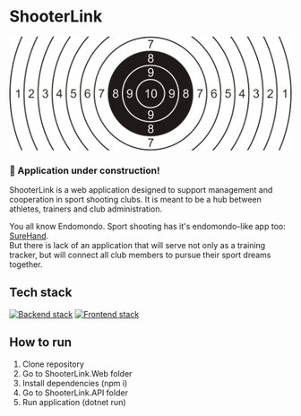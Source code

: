# ShooterLink

![Pistol target](Shared/Assets/pistol-target-image.png)

### :construction: Application under construction!

ShooterLink is a web application designed to support management and cooperation in sport shooting
clubs. It is meant to be a hub between athletes, trainers and club administration.

You all know Endomondo. Sport shooting has it's endomondo-like app too:
[SureHand](https://surehand.digital/).<br> But there is lack of an application that will serve not
only as a training tracker, but will connect all club members to pursue their sport dreams
together.<br>

## Tech stack

[![Backend stack](https://img.shields.io/badge/Backend-ASP.NET-<COLOR>.svg)](https://shields.io/)
[![Frontend stack](https://img.shields.io/badge/Frontend-React-<COLOR>.svg)](https://shields.io/)

## How to run

1. Clone repository
2. Go to ShooterLink.Web folder
3. Install dependencies (npm i)
4. Go to ShooterLink.API folder
5. Run application (dotnet run)
